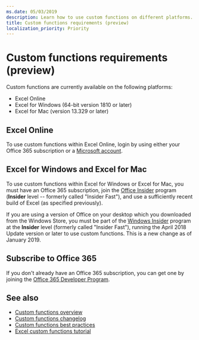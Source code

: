 ```yaml
---
ms.date: 05/03/2019
description: Learn how to use custom functions on different platforms. 
title: Custom functions requirements (preview)
localization_priority: Priority
---
```

# Custom functions requirements (preview)

Custom functions are currently available on the following platforms:

- Excel Online
- Excel for Windows (64-bit version 1810 or later)
- Excel for Mac (version 13.329 or later)

## Excel Online
To use custom functions within Excel Online, login by using either your Office 365 subscription or a [Microsoft account](https://account.microsoft.com/account).

## Excel for Windows and Excel for Mac
To use custom functions within Excel for Windows or Excel for Mac, you must have an Office 365 subscription, join the [Office Insider](https://products.office.com/office-insider) program (**Insider** level -- formerly called "Insider Fast"), and use a sufficiently recent build of Excel (as specified previously).

If you are using a version of Office on your desktop which you downloaded from the Windows Store, you must be part of the [Windows Insider](https://insider.windows.com/) program at the **Insider** level (formerly called "Insider Fast"), running the April 2018 Update version or later to use custom functions. This is a new change as of January 2019.

## Subscribe to Office 365
If you don't already have an Office 365 subscription, you can get one by joining the [Office 365 Developer Program](https://developer.microsoft.com/en-us/office/dev-program).

## See also
* [Custom functions overview](custom-functions-overview.md)
* [Custom functions changelog](custom-functions-changelog.md)
* [Custom functions best practices](custom-functions-best-practices.md)
* [Excel custom functions tutorial](../tutorials/excel-tutorial-create-custom-functions.md)
